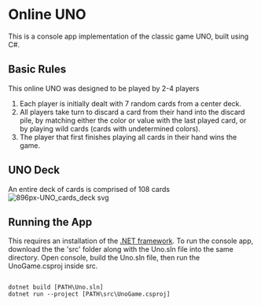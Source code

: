 # Online UNO  
This is a console app implementation of the classic game UNO, built using C#. 

## Basic Rules
This online UNO was designed to be played by 2-4 players
1. Each player is initially dealt with 7 random cards from a center deck.
2. All players take turn to discard a card from their hand into the discard pile, by matching either the color or value with the last played card, or by playing wild cards (cards with undetermined colors).
3. The player that first finishes playing all cards in their hand wins the game.

## UNO Deck
An entire deck of cards is comprised of 108 cards
![896px-UNO_cards_deck svg](https://github.com/gacaam/UnoGame/assets/89449970/b894522c-cae9-4bd9-8596-00a1feb4001e)

## Running the App
This requires an installation of the [.NET framework](https://dotnet.microsoft.com/en-us/download). To run the console app, download the the 'src' folder along with the Uno.sln file into the same directory. Open console, build the Uno.sln file, then run the UnoGame.csproj inside src.
```console

dotnet build [PATH\Uno.sln]
dotnet run --project [PATH\src\UnoGame.csproj]
```
